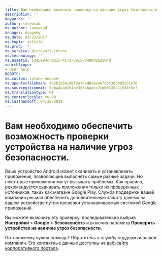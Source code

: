 ```yaml
---
title: Вам необходимо включить проверку на наличие угроз безопасности | Документы Майкрософт
description: ''
keywords: ''
author: lenewsad
ms.author: lanewsad
manager: dougeby
ms.date: 01/23/2017
ms.topic: article
ms.prod: ''
ms.service: microsoft-intune
ms.technology: ''
ms.assetid: b3e5994c-d215-4c72-8915-349bd0b2504d
searchScope:
- User help
ROBOTS: ''
ms.custom: intune-enduser
ms.openlocfilehash: 403b3b50cd8fba7d8d0c8ee6fd6f20d0d5561b76
ms.sourcegitcommit: 5eba4bad151be32346aedc7cbb0333d71934f8cf
ms.translationtype: HT
ms.contentlocale: ru-RU
ms.lasthandoff: 04/16/2018
---
```

# <a name="you-need-to-make-your-device-able-to-scan-for-security-threats"></a>Вам необходимо обеспечить возможность проверки устройства на наличие угроз безопасности.

Ваше устройство Android может скачивать и устанавливать приложения, позволяющие выполнять самые разные задачи. Но некоторые приложения могут вызывать проблемы. Как правило, рекомендуется скачивать приложения только из проверенных источников, таких как магазин Google Play. Служба поддержки вашей компании решила обеспечить дополнительную защиту данных на вашем устройстве путем проверки устанавливаемых системой Google приложений.

Вы можете включить эту проверку, последовательно выбрав **Настройки** > **Google** > **Безопасность** и включив параметр **Проверять устройство на наличие угроз безопасности**.

По-прежнему нужна помощь? Обратитесь в службу поддержки вашей компании. Его контактные данные доступны на [веб-сайте корпоративного портала](https://portal.manage.microsoft.com#HelpDeskDialog).
